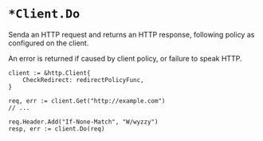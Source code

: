 # `*Client.Do`
Senda an HTTP request and returns an HTTP response, following policy as 
configured on the client.  
  
An error is returned if caused by client policy, or failure to speak HTTP. 
  
```golang
client := &http.Client{
    CheckRedirect: redirectPolicyFunc,
}

req, err := client.Get("http://example.com")
// ...

req.Header.Add("If-None-Match", "W/wyzzy")
resp, err := client.Do(req)
```
